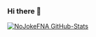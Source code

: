 ### Hi there 👋

[![NoJokeFNA GitHub-Stats](https://github-readme-stats.vercel.app/api?username=nojokefna)](https://github.com/NoJokeFNA)
